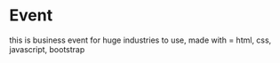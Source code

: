 # Event
this is business event for huge industries to use, made with = html, css, javascript, bootstrap
